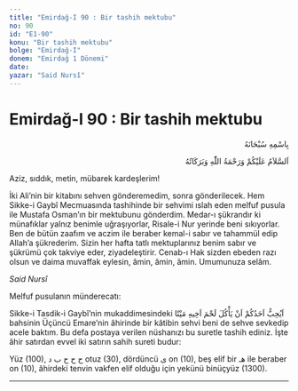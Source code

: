 ```yaml
---
title: "Emirdağ-I 90 : Bir tashih mektubu"
no: 90
id: "E1-90"
konu: "Bir tashih mektubu"
bolge: "Emirdağ-I"
donem: "Emirdağ 1 Dönemi"
date: 
yazar: "Said Nursî"
---
```


# Emirdağ-I 90 : Bir tashih mektubu

<p class="arabic" dir="rtl" title="Meal: “Her türlü noksan sıfatlardan yüce olan Allah’ın adıyla.”">بِاسْمِهِ سُبْحَانَهُ</p>

<p class="arabic" dir="rtl" title="Meal: “Allah’ın selâmı, rahmeti ve bereketleri, üzerinize olsun.”">اَلسَّلاَمُ عَلَيْكُمْ وَرَحْمَةُ اللّٰهِ وَبَرَكَاتُهُ</p>

Aziz, sıddık, metin, mübarek kardeşlerim!

İki Ali’nin bir kitabını sehven gönderemedim, sonra gönderilecek. Hem Sikke-i Gaybî Mecmuasında tashihinde bir sehvimi ıslah eden melfuf pusula ile Mustafa Osman’ın bir mektubunu gönderdim. Medar-ı şükrandır ki münafıklar yalnız benimle uğraşıyorlar, Risale-i Nur yerinde beni sıkıyorlar. Ben de bütün zaafım ve aczim ile beraber kemal-i sabır ve tahammül edip Allah’a şükrederim. Sizin her hafta tatlı mektuplarınız benim sabır ve şükrümü çok takviye eder, ziyadeleştirir. Cenab-ı Hak sizden ebeden razı olsun ve daima muvaffak eylesin, âmin, âmin, âmin. Umumunuza selâm.

*Said Nursî*

Melfuf pusulanın münderecatı:

Sikke-i Tasdik-i Gaybî’nin mukaddimesindeki <span class="arabic" dir="rtl" title="">اَيُحِبُّ اَحَدُكُمْ اَنْ يَأْكُلَ لَحْمَ اَخِيهِ مَيْتًا</span> bahsinin Üçüncü Emare’nin âhirinde bir kâtibin sehvi beni de sehve sevkedip acele baktım. Bu defa postaya verilen nüshanızı bu suretle tashih ediniz. İşte âhir satırdan evvel iki satırın sahih sureti budur:

Yüz (100), <span class="arabic" dir="rtl" title="">ح‮ ‬ح‮ ‬ح‮ ‬ب‮ ‬د</span> otuz (30), dördüncü <span class="arabic" dir="rtl" title="">ى</span> on (10), beş elif bir <span class="arabic" dir="rtl" title="">هـ</span> ile beraber on (10), âhirdeki tenvin vakfen elif olduğu için yekünü binüçyüz (1300).

***
